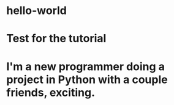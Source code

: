 # hello-world
# Test for the tutorial
# I'm a new programmer doing a project in Python with a couple friends, exciting.
